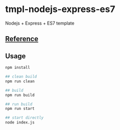 # tmpl-nodejs-express-es7
Nodejs + Express + ES7 template

## [Reference](https://github.com/cirias/node-es6-template)

## Usage
```bash
npm install

## clean build
npm run clean

## build
npm run build

## run build
npm run start

## start directly
node index.js
```
